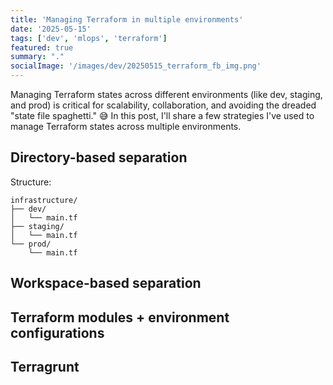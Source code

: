 ```yaml
---
title: 'Managing Terraform in multiple environments'
date: '2025-05-15'
tags: ['dev', 'mlops', 'terraform']
featured: true
summary: "."
socialImage: '/images/dev/20250515_terraform_fb_img.png'
---
```


Managing Terraform states across different environments (like dev, staging, and prod) is critical for scalability, collaboration, and avoiding the dreaded "state file spaghetti." 😅 In this post, I'll share a few strategies I've used to manage Terraform states across multiple environments.

## Directory-based separation
Structure:
```shell
infrastructure/
├── dev/
│   └── main.tf
├── staging/
│   └── main.tf
└── prod/
    └── main.tf
```
## Workspace-based separation

## Terraform modules + environment configurations

## Terragrunt